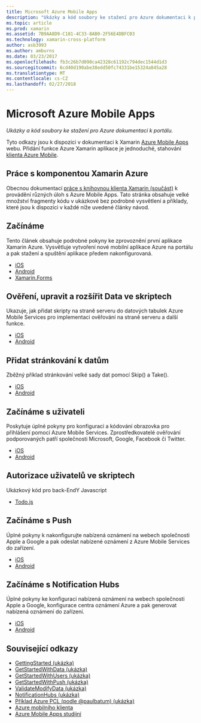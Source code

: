 ```yaml
---
title: Microsoft Azure Mobile Apps
description: "Ukázky a kód soubory ke stažení pro Azure dokumentaci k portálu."
ms.topic: article
ms.prod: xamarin
ms.assetid: 7B9AA8D9-C181-4C33-8AB0-2F56E4DBFC03
ms.technology: xamarin-cross-platform
author: asb3993
ms.author: amburns
ms.date: 03/23/2017
ms.openlocfilehash: fb3c26b7d090ca42328c61192c794dec1544d1d3
ms.sourcegitcommit: 6cd40d190abe38edd50fc74331be15324a845a28
ms.translationtype: MT
ms.contentlocale: cs-CZ
ms.lasthandoff: 02/27/2018
---
```

# <a name="microsoft-azure-mobile-apps"></a>Microsoft Azure Mobile Apps

_Ukázky a kód soubory ke stažení pro Azure dokumentaci k portálu._

<!--
NOTE TO AUTHORS: this page is referenced from
http://azure.microsoft.com/en-us/develop/mobile/xamarin/
as https://developer.xamarin.com/guides/cross-platform/data-cloud/mobile-services/
A redirect has been put in place to /mobile-apps/ HOWEVER the /Resources/ .ZIP files are still located in /mobile-services/ so that the following permalinks don't break

The ZIPs in /Resources/ are also referenced by inbound links
Getting Started  http://go.microsoft.com/fwlink/p/?LinkId=331359
Get started with data   http://go.microsoft.com/fwlink/p/?LinkId=331302
Get started with push   http://go.microsoft.com/fwlink/p/?LinkId=331303
Get started with authentication http://go.microsoft.com/fwlink/p/?LinkId=331328
Get started with Notification Hubs  http://go.microsoft.com/fwlink/p/?LinkId=331329
Validate and modify data    http://go.microsoft.com/fwlink/p/?LinkId=331330
-->


Tyto odkazy jsou k dispozici v dokumentaci k Xamarin [Azure Mobile Apps](https://azure.microsoft.com/en-us/documentation/services/app-service/mobile/) webu.
Přidání funkce Azure Xamarin aplikace je jednoduché, stahování [klienta Azure Mobile](https://www.nuget.org/packages/Microsoft.Azure.Mobile.Client/).

## <a name="working-with-the-xamarin-azure-component"></a>Práce s komponentou Xamarin Azure

Obecnou dokumentací [práce s knihovnou klienta Xamarin (součást)](https://azure.microsoft.com/en-us/documentation/articles/app-service-mobile-dotnet-how-to-use-client-library/) k provádění různých úloh s Azure Mobile Apps. Tato stránka obsahuje velké množství fragmenty kódu v ukázkové bez podrobné vysvětlení a příklady, které jsou k dispozici v každé níže uvedené články návod.

## <a name="getting-started"></a>Začínáme

Tento článek obsahuje podrobné pokyny ke zprovoznění první aplikace Xamarin Azure.
Vysvětluje vytvoření nové mobilní aplikace Azure na portálu a pak stažení a spuštění aplikace předem nakonfigurovaná.

-  [iOS](https://azure.microsoft.com/en-us/documentation/articles/app-service-mobile-xamarin-ios-get-started/)
-  [Android](https://azure.microsoft.com/en-us/documentation/articles/app-service-mobile-xamarin-android-get-started/)
-  [Xamarin.Forms](https://azure.microsoft.com/en-us/documentation/articles/app-service-mobile-xamarin-forms-get-started/)

## <a name="validate-modify-and-augment-data-in-scripts"></a>Ověření, upravit a rozšířit Data ve skriptech

Ukazuje, jak přidat skripty na straně serveru do datových tabulek Azure Mobile Services pro implementaci ověřování na straně serveru a další funkce.

-  [iOS](https://azure.microsoft.com/en-us/documentation/articles/mobile-services-dotnet-how-to-use-client-library/#errors)
-  [Android](https://azure.microsoft.com/en-us/documentation/articles/mobile-services-dotnet-how-to-use-client-library/#errors)


## <a name="add-paging-to-data"></a>Přidat stránkování k datům

Zběžný příklad stránkování velké sady dat pomocí Skip() a Take().

-  [iOS](https://azure.microsoft.com/en-us/documentation/articles/mobile-services-dotnet-how-to-use-client-library/#paging)
-  [Android](https://azure.microsoft.com/en-us/documentation/articles/mobile-services-dotnet-how-to-use-client-library/#paging)


## <a name="get-started-with-users"></a>Začínáme s uživateli

Poskytuje úplné pokyny pro konfiguraci a kódování obrazovka pro přihlášení pomocí Azure Mobile Services. Zprostředkovatelé ověřování podporovaných patří společnosti Microsoft, Google, Facebook či Twitter.

-  [iOS](https://azure.microsoft.com/en-us/documentation/articles/app-service-mobile-xamarin-ios-get-started-users/)
-  [Android](https://azure.microsoft.com/en-us/documentation/articles/app-service-mobile-xamarin-android-get-started-users/)


## <a name="authorize-users-in-scripts"></a>Autorizace uživatelů ve skriptech

Ukázkový kód pro back-EndY Javascript

-  [Todo.js](https://github.com/Azure/azure-mobile-apps-node/blob/master/samples/personal-table/tables/TodoItem.js#L38)


## <a name="get-started-with-push"></a>Začínáme s Push

Úplné pokyny k nakonfigurujte nabízená oznámení na webech společnosti Apple a Google a pak odeslat nabízené oznámení z Azure Mobile Services do zařízení.

-  [iOS](https://azure.microsoft.com/en-us/documentation/articles/app-service-mobile-xamarin-ios-get-started-push/)
-  [Android](https://azure.microsoft.com/en-us/documentation/articles/app-service-mobile-xamarin-android-get-started-push/)


## <a name="get-started-with-notification-hubs"></a>Začínáme s Notification Hubs

Úplné pokyny ke konfiguraci nabízená oznámení na webech společnosti Apple a Google, konfigurace centra oznámení Azure a pak generovat nabízená oznámení do zařízení.

-  [iOS](http://azure.microsoft.com/en-us/documentation/articles/partner-xamarin-notification-hubs-ios-get-started/)
-  [Android](http://azure.microsoft.com/en-us/documentation/articles/partner-xamarin-notification-hubs-android-get-started/)



## <a name="related-links"></a>Související odkazy

- [GettingStarted (ukázka)](https://github.com/xamarin/mobile-samples/tree/master/Azure/GettingStarted)
- [GetStartedWithData (ukázka)](https://github.com/xamarin/mobile-samples/tree/master/Azure/GetStartedWithData)
- [GetStartedWithUsers (ukázka)](https://github.com/xamarin/mobile-samples/tree/master/Azure/GetStartedWithUsers)
- [GetStartedWithPush (ukázka)](https://github.com/xamarin/mobile-samples/tree/master/Azure/GetStartedWithPush)
- [ValidateModifyData (ukázka)](https://github.com/xamarin/mobile-samples/tree/master/Azure/ValidateModifyData)
- [NotificationHubs (ukázka)](https://github.com/xamarin/mobile-samples/tree/master/Azure/NotificationHubs)
- [Příklad Azure PCL (podle @paulbatum) (ukázka)](https://github.com/paulbatum/mobile-services-xamarin-pcl)
- [Azure mobilního klienta](https://www.nuget.org/packages/Microsoft.Azure.Mobile.Client/)
- [Azure Mobile Apps studijní](https://azure.microsoft.com/en-us/documentation/learning-paths/appservice-mobileapps/)
